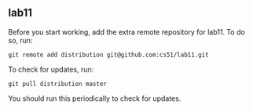 
## lab11

Before you start working, add the extra remote repository for lab11. To do so, run:

`git remote add distribution git@github.com:cs51/lab11.git`

To check for updates, run:

`git pull distribution master`

You should run this periodically to check for updates.
